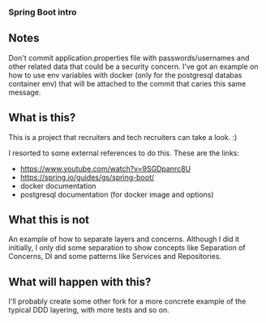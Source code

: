 ### Spring Boot intro

## Notes
Don't commit application.properties file with passwords/usernames and other related data that could be a security concern. I've got an example on how to use env variables with docker (only for the postgresql databas container env) that will be attached to the commit that caries this same message.

## What is this?
This is a project that recruiters and tech recruiters can take a look. :)

I resorted to some external references to do this. These are the links:
- https://www.youtube.com/watch?v=9SGDpanrc8U
- https://spring.io/guides/gs/spring-boot/
- docker documentation
- postgresql documentation (for docker image and options)

## What this is not
An example of how to separate layers and concerns. Although I did it initially, I only did some separation to show concepts like Separation of Concerns,  DI and some patterns like Services and Repositories.

## What will happen with this?
I'll probably create some other fork for a more concrete example of the typical DDD layering, with more tests and so on.